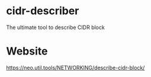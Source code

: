 # cidr-describer
The ultimate tool to describe CIDR block 

# Website 
https://neo.util.tools/NETWORKING/describe-cidr-block/
